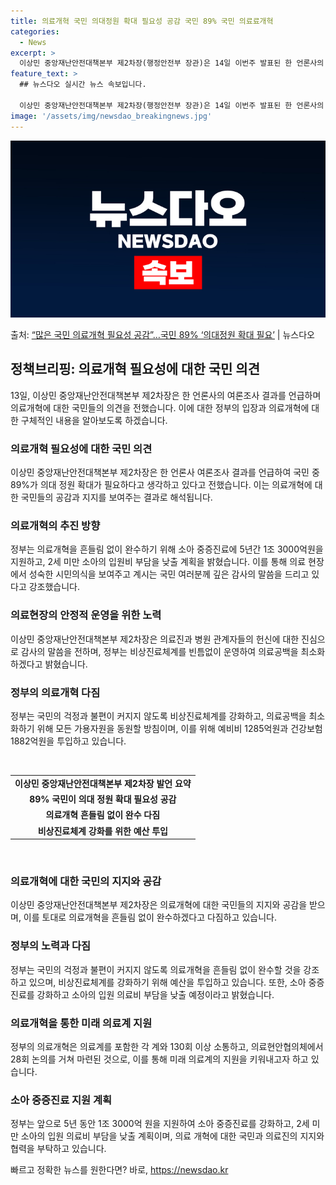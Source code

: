 ```yaml
---
title: 의료개혁 국민 의대정원 확대 필요성 공감 국민 89% 국민 의료료개혁
categories:
  - News
excerpt: >
  이상민 중앙재난안전대책본부 제2차장(행정안전부 장관)은 14일 이번주 발표된 한 언론사의 여론조사에서는 국민…
feature_text: >
  ## 뉴스다오 실시간 뉴스 속보입니다.

  이상민 중앙재난안전대책본부 제2차장(행정안전부 장관)은 14일 이번주 발표된 한 언론사의 여론조사에서는 국민…
image: '/assets/img/newsdao_breakingnews.jpg'
---
```


![뉴스다오 속보](/assets/img/newsdao_breakingnews.jpg)

<p>출처: <a href="https://newsdao.kr/3344" rel="dofollow">“많은 국민 의료개혁 필요성 공감”…국민 89% ‘의대정원 확대 필요’</a> | 뉴스다오</p>

<h2 data-ke-size="size26">정책브리핑: 의료개혁 필요성에 대한 국민 의견</h2>
<p data-ke-size="size16">13일, 이상민 중앙재난안전대책본부 제2차장은 한 언론사의 여론조사 결과를 언급하며 의료개혁에 대한 국민들의 의견을 전했습니다. 이에 대한 정부의 입장과 의료개혁에 대한 구체적인 내용을 알아보도록 하겠습니다.</p>

<h3>의료개혁 필요성에 대한 국민 의견</h3>
<p data-ke-size="size16">이상민 중앙재난안전대책본부 제2차장은 한 언론사 여론조사 결과를 언급하여 국민 중 89%가 의대 정원 확대가 필요하다고 생각하고 있다고 전했습니다. 이는 의료개혁에 대한 국민들의 공감과 지지를 보여주는 결과로 해석됩니다.</p>

<h3>의료개혁의 추진 방향</h3>
<p data-ke-size="size16">정부는 의료개혁을 흔들림 없이 완수하기 위해 소아 중증진료에 5년간 1조 3000억원을 지원하고, 2세 미만 소아의 입원비 부담을 낮출 계획을 밝혔습니다. 이를 통해 의료 현장에서 성숙한 시민의식을 보여주고 계시는 국민 여러분께 깊은 감사의 말씀을 드리고 있다고 강조했습니다.</p>

<h3>의료현장의 안정적 운영을 위한 노력</h3>
<p data-ke-size="size16">이상민 중앙재난안전대책본부 제2차장은 의료진과 병원 관계자들의 헌신에 대한 진심으로 감사의 말씀을 전하며, 정부는 비상진료체계를 빈틈없이 운영하여 의료공백을 최소화하겠다고 밝혔습니다.</p>

<h3>정부의 의료개혁 다짐</h3>
<p data-ke-size="size16">정부는 국민의 걱정과 불편이 커지지 않도록 비상진료체계를 강화하고, 의료공백을 최소화하기 위해 모든 가용자원을 동원할 방침이며, 이를 위해 예비비 1285억원과 건강보험 1882억원을 투입하고 있습니다.</p>

<p data-ke-size="size16">&nbsp;</p>

<table>
<tbody>
<tr>
<td style="text-align: center; height: 17px;"><b>이상민 중앙재난안전대책본부 제2차장 발언 요약</b></td>
</tr>
<tr>
<td style="text-align: center; height: 17px;"><b>89% 국민이 의대 정원 확대 필요성 공감</b></td>
</tr>
<tr>
<td style="text-align: center; height: 17px;"><b>의료개혁 흔들림 없이 완수 다짐</b></td>
</tr>
<tr>
<td style="text-align: center; height: 17px;"><b>비상진료체계 강화를 위한 예산 투입</b></td>
</tr>
</tbody>
</table>

<p data-ke-size="size16">&nbsp;</p>

<h3>의료개혁에 대한 국민의 지지와 공감</h3>
<p data-ke-size="size16">이상민 중앙재난안전대책본부 제2차장은 의료개혁에 대한 국민들의 지지와 공감을 받으며, 이를 토대로 의료개혁을 흔들림 없이 완수하겠다고 다짐하고 있습니다.</p>

<h3>정부의 노력과 다짐</h3>
<p data-ke-size="size16">정부는 국민의 걱정과 불편이 커지지 않도록 의료개혁을 흔들림 없이 완수할 것을 강조하고 있으며, 비상진료체계를 강화하기 위해 예산을 투입하고 있습니다. 또한, 소아 중증진료를 강화하고 소아의 입원 의료비 부담을 낮출 예정이라고 밝혔습니다.</p>

<h3>의료개혁을 통한 미래 의료계 지원</h3>
<p data-ke-size="size16">정부의 의료개혁은 의료계를 포함한 각 계와 130회 이상 소통하고, 의료현안협의체에서 28회 논의를 거쳐 마련된 것으로, 이를 통해 미래 의료계의 지원을 키워내고자 하고 있습니다.</p>

<h3>소아 중증진료 지원 계획</h3>
<p data-ke-size="size16">정부는 앞으로 5년 동안 1조 3000억 원을 지원하여 소아 중증진료를 강화하고, 2세 미만 소아의 입원 의료비 부담을 낮출 계획이며, 의료 개혁에 대한 국민과 의료진의 지지와 협력을 부탁하고 있습니다.</p>
 

빠르고 정확한 뉴스를 원한다면? 바로, <a href="https://newsdao.kr" rel="dofollow">https://newsdao.kr</a>


